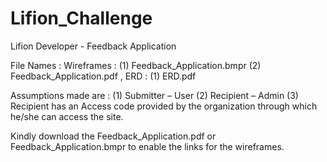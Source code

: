 # Lifion_Challenge
Lifion Developer - Feedback Application

File Names :
Wireframes :
  (1) Feedback_Application.bmpr
  (2)	Feedback_Application.pdf
 , ERD : 
  (1)	ERD.pdf


Assumptions made are :
    (1)	Submitter – User
    (2)	Recipient – Admin
    (3)	Recipient has an Access code provided by the organization through which he/she can access the site.


Kindly download the Feedback_Application.pdf or Feedback_Application.bmpr to enable the links for the wireframes.


